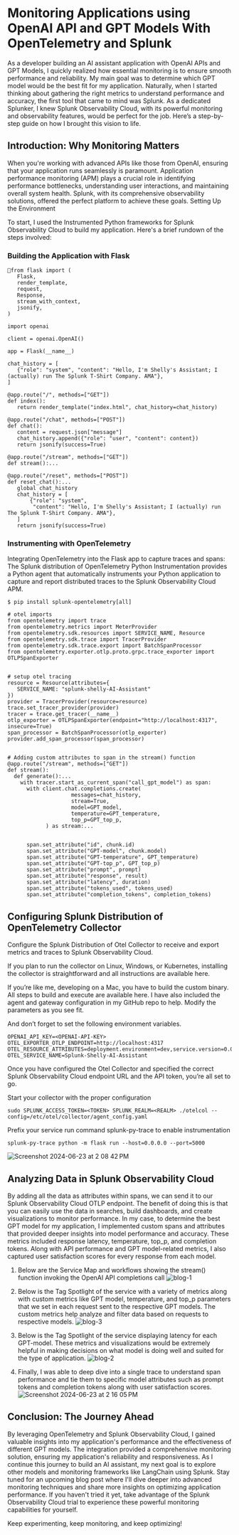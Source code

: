 # Monitoring Applications using OpenAI API and GPT Models With OpenTelemetry and Splunk

As a developer building an AI assistant application with OpenAI APIs and GPT Models, I quickly realized how essential monitoring is to ensure smooth performance and reliability. My main goal was to determine which GPT model would be the best fit for my application. Naturally, when I started thinking about gathering the right metrics to understand performance and accuracy, the first tool that came to mind was Splunk. As a dedicated Splunker, I knew Splunk Observability Cloud, with its powerful monitoring and observability features, would be perfect for the job. Here’s a step-by-step guide on how I brought this vision to life.


## Introduction: Why Monitoring Matters

When you're working with advanced APIs like those from OpenAI, ensuring that your application runs seamlessly is paramount. Application performance monitoring (APM) plays a crucial role in identifying performance bottlenecks, understanding user interactions, and maintaining overall system health. Splunk, with its comprehensive observability solutions, offered the perfect platform to achieve these goals.
Setting Up the Environment

To start, I used the Instrumented Python frameworks for Splunk Observability Cloud to build my application. Here's a brief rundown of the steps involved:

### Building the Application with Flask

```
from flask import (
   Flask,
   render_template,
   request,
   Response,
   stream_with_context,
   jsonify,
)

import openai

client = openai.OpenAI()

app = Flask(__name__)

chat_history = [
   {"role": "system", "content": "Hello, I'm Shelly's Assistant; I (actually) run The Splunk T-Shirt Company. AMA"},
]

@app.route("/", methods=["GET"])
def index():
   return render_template("index.html", chat_history=chat_history)

@app.route("/chat", methods=["POST"])
def chat():
   content = request.json["message"]
   chat_history.append({"role": "user", "content": content})
   return jsonify(success=True)

@app.route("/stream", methods=["GET"])
def stream():...

@app.route("/reset", methods=["POST"])
def reset_chat():...
   global chat_history
   chat_history = [
       {"role": "system",
        "content": "Hello, I'm Shelly's Assistant; I (actually) run The Splunk T-Shirt Company. AMA"},
   ]
   return jsonify(success=True)
```

### Instrumenting with OpenTelemetry
Integrating OpenTelemetry into the Flask app to capture traces and spans:
The Splunk distribution of OpenTelemetry Python Instrumentation provides a Python agent that automatically instruments your Python application to capture and report distributed traces to the Splunk Observability Cloud APM.

```
$ pip install splunk-opentelemetry[all]

# otel imports
from opentelemetry import trace
from opentelemetry.metrics import MeterProvider
from opentelemetry.sdk.resources import SERVICE_NAME, Resource
from opentelemetry.sdk.trace import TracerProvider
from opentelemetry.sdk.trace.export import BatchSpanProcessor
from opentelemetry.exporter.otlp.proto.grpc.trace_exporter import OTLPSpanExporter


# setup otel tracing
resource = Resource(attributes={
   SERVICE_NAME: "splunk-shelly-AI-Assistant"
})
provider = TracerProvider(resource=resource)
trace.set_tracer_provider(provider)
tracer = trace.get_tracer(__name__)
otlp_exporter = OTLPSpanExporter(endpoint="http://localhost:4317", insecure=True)
span_processor = BatchSpanProcessor(otlp_exporter)
provider.add_span_processor(span_processor)


# Adding custom attributes to span in the stream() function 
@app.route("/stream", methods=["GET"])
def stream():
  def generate():...
    with tracer.start_as_current_span("call_gpt_model") as span:
      with client.chat.completions.create(
                    messages=chat_history,
                    stream=True,
                    model=GPT_model,
                    temperature=GPT_temperature,
                    top_p=GPT_top_p,
            ) as stream:...


      span.set_attribute("id", chunk.id)
      span.set_attribute("GPT-model", chunk.model)
      span.set_attribute("GPT-temperature", GPT_temperature)
      span.set_attribute("GPT-top_p", GPT_top_p)
      span.set_attribute("prompt", prompt)
      span.set_attribute("response", result)
      span.set_attribute("latency", duration)
      span.set_attribute("tokens_used", tokens_used)
      span.set_attribute("completion_tokens", completion_tokens)

```

## Configuring Splunk Distribution of OpenTelemetry Collector

Configure the Splunk Distribution of Otel Collector to receive and export metrics and traces to Splunk Observability Cloud.

If you plan to run the collector on Linux, Windows, or Kubernetes, installing the collector is straightforward and all instructions are available here.

If you’re like me, developing on a Mac, you have to build the custom binary. All steps to build and execute are available here. I have also included the agent and gateway configuration in my GitHub repo to help. Modify the parameters as you see fit.

And don’t forget to set the following environment variables.

```
OPENAI_API_KEY=<OPENAI-API-KEY>
OTEL_EXPORTER_OTLP_ENDPOINT=http://localhost:4317
OTEL_RESOURCE_ATTRIBUTES=deployment.environment=dev,service.version=0.0.1
OTEL_SERVICE_NAME=Splunk-Shelly-AI-Assistant
```

Once you have configured the Otel Collector and specified the correct Splunk Observability Cloud endpoint URL and the API token, you’re all set to go.

Start your collector with the proper configuration

```sudo SPLUNK_ACCESS_TOKEN=<TOKEN> SPLUNK_REALM=<REALM> ./otelcol --config=/etc/otel/collector/agent_config.yaml```

Prefix your service run command splunk-py-trace to enable instrumentation

```splunk-py-trace python -m flask run --host=0.0.0.0 --port=5000```

![Screenshot 2024-06-23 at 2 08 42 PM](https://github.com/anushjay/splunk-chatgpt-integration/assets/654200/7e5c95ae-608e-4f15-b784-6c750a26e3e0)


## Analyzing Data in Splunk Observability Cloud
By adding all the data as attributes within spans, we can send it to our Splunk Observability Cloud OTLP endpoint. The benefit of doing this is that you can easily use the data in searches, build dashboards, and create visualizations to monitor performance. In my case, to determine the best GPT model for my application, I implemented custom spans and attributes that provided deeper insights into model performance and accuracy. These metrics included response latency, temperature, top_p, and completion tokens. Along with API performance and GPT model-related metrics, I also captured user satisfaction scores for every response from each model.

1. Below are the Service Map and workflows showing the stream() function invoking the OpenAI API completions call
![blog-1](https://github.com/anushjay/splunk-chatgpt-integration/assets/654200/e4eb3548-ef22-4f31-8edf-0b929bf5863c)

2. Below is the Tag Spotlight of the service with a variety of metrics along with custom metrics like GPT model, temperature, and top_p parameters that we set in each request sent to the respective GPT models. The custom metrics help analyze and filter data based on requests to respective models.
![blog-3](https://github.com/anushjay/splunk-chatgpt-integration/assets/654200/ebaed577-4f1f-4747-b8d7-b28d3fb9a7ab)


3. Below is the Tag Spotlight of the service displaying latency for each GPT-model. These metrics and visualizations would be extremely helpful in making decisions on what model is doing well and suited for the type of application.
![blog-2](https://github.com/anushjay/splunk-chatgpt-integration/assets/654200/829c1fae-de4b-4853-8b9a-e1f73d30ec3a)  

4. Finally, I was able to deep dive into a single trace to understand span performance and tie them to specific model attributes such as prompt tokens and completion tokens along with user satisfaction scores.
![Screenshot 2024-06-23 at 2 16 05 PM](https://github.com/anushjay/splunk-chatgpt-integration/assets/654200/413a52c8-06b4-4335-9170-85945ebe7b74)


## Conclusion: The Journey Ahead
By leveraging OpenTelemetry and Splunk Observability Cloud, I gained valuable insights into my application's performance and the effectiveness of different GPT models. The integration provided a comprehensive monitoring solution, ensuring my application's reliability and responsiveness.
As I continue this journey to build an AI assistant, my next goal is to explore other models and monitoring frameworks like LangChain using Splunk. Stay tuned for an upcoming blog post where I'll dive deeper into advanced monitoring techniques and share more insights on optimizing application performance. If you haven't tried it yet, take advantage of the Splunk Observability Cloud trial to experience these powerful monitoring capabilities for yourself.

Keep experimenting, keep monitoring, and keep optimizing!
